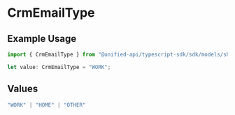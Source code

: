 # CrmEmailType

## Example Usage

```typescript
import { CrmEmailType } from "@unified-api/typescript-sdk/sdk/models/shared";

let value: CrmEmailType = "WORK";
```

## Values

```typescript
"WORK" | "HOME" | "OTHER"
```